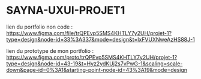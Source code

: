 # SAYNA-UXUI-PROJET1

lien du portfolio non code : https://www.figma.com/file/trQPEvp5SMS4KHTLY7y2UH/projet-1?type=design&node-id=33%3A337&mode=design&t=lxFVUXNweAzHS88J-1

lien du prototype de mon portfolio : https://www.figma.com/proto/trQPEvp5SMS4KHTLY7y2UH/projet-1?type=design&node-id=43-19&t=Hyz2ydKUj2s7vPwG-1&scaling=scale-down&page-id=0%3A1&starting-point-node-id=43%3A19&mode=design
